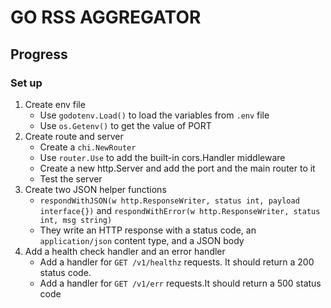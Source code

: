 # GO RSS AGGREGATOR

## Progress

### Set up

1. Create env file
   - Use `godotenv.Load()` to load the variables from `.env` file
   - Use `os.Getenv()` to get the value of PORT
2. Create route and server
   - Create a `chi.NewRouter`
   - Use `router.Use` to add the built-in cors.Handler middleware
   - Create a new http.Server and add the port and the main router to it
   - Test the server
3. Create two JSON helper functions
   - `respondWithJSON(w http.ResponseWriter, status int, payload interface{})` and `respondWithError(w http.ResponseWriter, status int, msg string)`
   - They write an HTTP response with a status code, an `application/json` content type, and a JSON body
4. Add a health check handler and an error handler
   - Add a handler for `GET /v1/healthz` requests. It should return a 200 status code.
   - Add a handler for `GET /v1/err` requests.It should return a 500 status code
